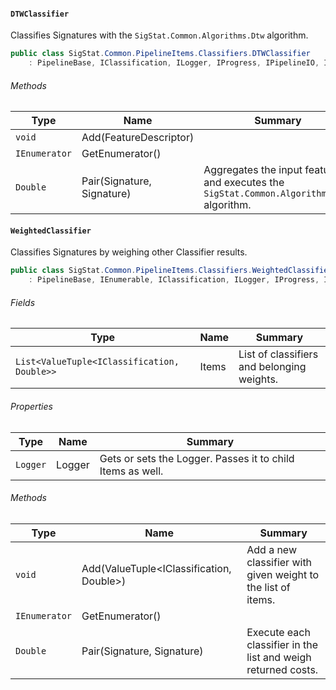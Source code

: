 #### `DTWClassifier`

Classifies Signatures with the `SigStat.Common.Algorithms.Dtw` algorithm.
```csharp
public class SigStat.Common.PipelineItems.Classifiers.DTWClassifier
    : PipelineBase, IClassification, ILogger, IProgress, IPipelineIO, IEnumerable

```

###### Methods

| Type | Name | Summary | 
| --- | --- | --- | 
| `void` | Add(FeatureDescriptor) |  | 
| `IEnumerator` | GetEnumerator() |  | 
| `Double` | Pair(Signature, Signature) | Aggregates the input features and executes the `SigStat.Common.Algorithms.Dtw` algorithm. | 


#### `WeightedClassifier`

Classifies Signatures by weighing other Classifier results.
```csharp
public class SigStat.Common.PipelineItems.Classifiers.WeightedClassifier
    : PipelineBase, IEnumerable, IClassification, ILogger, IProgress, IPipelineIO

```

###### Fields

| Type | Name | Summary | 
| --- | --- | --- | 
| `List<ValueTuple<IClassification, Double>>` | Items | List of classifiers and belonging weights. | 


###### Properties

| Type | Name | Summary | 
| --- | --- | --- | 
| `Logger` | Logger | Gets or sets the Logger. Passes it to child Items as well. | 


###### Methods

| Type | Name | Summary | 
| --- | --- | --- | 
| `void` | Add(ValueTuple<IClassification, Double>) | Add a new classifier with given weight to the list of items. | 
| `IEnumerator` | GetEnumerator() |  | 
| `Double` | Pair(Signature, Signature) | Execute each classifier in the list and weigh returned costs. | 


